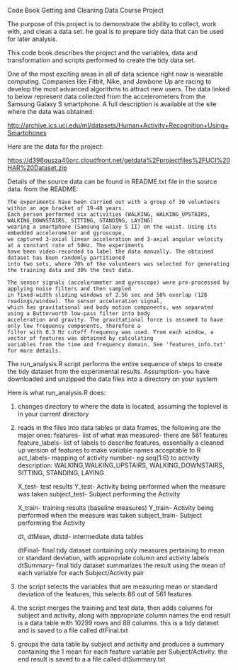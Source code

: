 Code Book
Getting and Cleaning Data
Course Project

The purpose of this project is to demonstrate the ability to collect, work with, and clean a data set.
he goal is to prepare tidy data that can be used for later analysis. 

This code book describes the project and the variables, data and transformation and scripts performed to create the
tidy data set.

One of the most exciting areas in all of data science right now is wearable computing. 
Companies like Fitbit, Nike, and Jawbone Up are racing to develop the most advanced algorithms to attract new users.
The data linked to below represent data collected from the accelerometers from the Samsung Galaxy S smartphone.
A full description is available at the site where the data was obtained: 

http://archive.ics.uci.edu/ml/datasets/Human+Activity+Recognition+Using+Smartphones 

Here are the data for the project: 

https://d396qusza40orc.cloudfront.net/getdata%2Fprojectfiles%2FUCI%20HAR%20Dataset.zip 

Details of the source data can be found in README.txt file in the source data.
from the README:

	The experiments have been carried out with a group of 30 volunteers within an age bracket of 19-48 years.
	Each person performed six activities (WALKING, WALKING_UPSTAIRS, WALKING_DOWNSTAIRS, SITTING, STANDING, LAYING)
	wearing a smartphone (Samsung Galaxy S II) on the waist. Using its embedded accelerometer and gyroscope,
	we captured 3-axial linear acceleration and 3-axial angular velocity at a constant rate of 50Hz. The experiments
	have been video-recorded to label the data manually. The obtained dataset has been randomly partitioned
	into two sets, where 70% of the volunteers was selected for generating the training data and 30% the test data. 

	The sensor signals (accelerometer and gyroscope) were pre-processed by applying noise filters and then sampled
	in fixed-width sliding windows of 2.56 sec and 50% overlap (128 readings/window). The sensor acceleration signal,
	which has gravitational and body motion components, was separated using a Butterworth low-pass filter into body
	acceleration and gravity. The gravitational force is assumed to have only low frequency components, therefore a
	filter with 0.3 Hz cutoff frequency was used. From each window, a vector of features was obtained by calculating
	variables from the time and frequency domain. See 'features_info.txt' for more details. 


The run_analysis.R script performs the entire sequence of steps to create the tidy dataset from the experimental results.
Assumption- you have downloaded and unzipped the data files into a directory on your system

Here is what run_analysis.R does:

1) changes directory to where the data is located, assuming the toplevel is in your current directory
2) reads in the files into data tables or data frames, the following are the major ones:
	features- list of what was measured- there are 561 features
	feature_labels- list of labels to describe features, essentially a cleaned up version of features to make
	variable names acceptable to R
	act_labels- mapping of activity number- eg seq(1:6) to activity description:
		WALKING,WALKING_UPSTAIRS, WALKING_DOWNSTAIRS, SITTING, STANDING, LAYING

	X_test- test results
	Y_test- Activity being performed when the measure was taken
	subject_test- Subject performing the Activity

	X_train- training results (baseline measures)
	Y_train- Activity being performed when the measure was taken
	subject_train- Subject performing the Activity

	dt, dtMean, dtstd- intermediate data tables

	dtFinal- final tidy dataset containing only measures pertaining to mean or standard deviation, with appropriate column and activity labels
	dtSummary- final tidy dataset summarizes the result using the mean of each variable for each Subject/Activity pair

3) the script selects the variables that are measuring mean or standard deviation of the features,  this selects 86 out of 561 features

4) the script merges the training and test data, then adds columns for subject and activity, along with appropriate column names
	the end result is a data table with 10299 rows and 88 columns.  this is a tidy dataset and is saved to a file called dtFinal.txt

5) groups the data table by subject and activity and produces a summary containing the 1 mean for each feature variable per Subject/Activity.
	the end result is saved to a a file called dtSummary.txt

